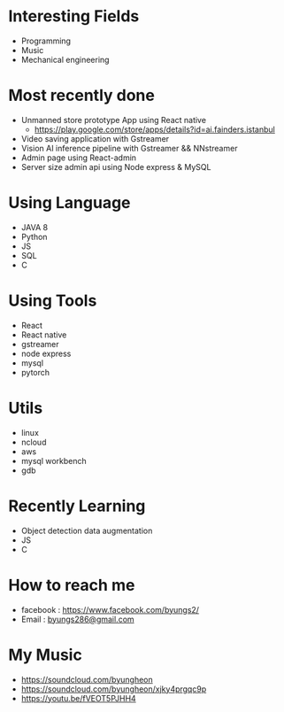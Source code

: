 # Interesting Fields 
- Programming
- Music
- Mechanical engineering

# Most recently done
- Unmanned store prototype App using React native
  - https://play.google.com/store/apps/details?id=ai.fainders.istanbul
- Video saving application with Gstreamer
- Vision AI inference pipeline with Gstreamer && NNstreamer
- Admin page using React-admin
- Server size admin api using Node express & MySQL

# Using Language
- JAVA 8
- Python
- JS
- SQL
- C

# Using Tools
- React
- React native
- gstreamer
- node express
- mysql
- pytorch

# Utils
- linux
- ncloud
- aws
- mysql workbench
- gdb

# Recently Learning
- Object detection data augmentation
- JS
- C

# How to reach me
- facebook : https://www.facebook.com/byungs2/
- Email : byungs286@gmail.com

# My Music
- https://soundcloud.com/byungheon
- https://soundcloud.com/byungheon/xjky4prgqc9p
- https://youtu.be/fVEOT5PJHH4


